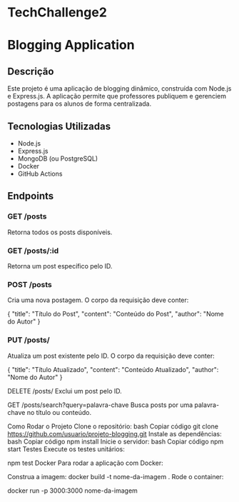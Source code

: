 ﻿# TechChallenge2

# Blogging Application

## Descrição
Este projeto é uma aplicação de blogging dinâmico, construída com Node.js e Express.js. A aplicação permite que professores publiquem e gerenciem postagens para os alunos de forma centralizada.

## Tecnologias Utilizadas
- Node.js
- Express.js
- MongoDB (ou PostgreSQL)
- Docker
- GitHub Actions

## Endpoints

### GET /posts
Retorna todos os posts disponíveis.

### GET /posts/:id
Retorna um post específico pelo ID.

### POST /posts
Cria uma nova postagem. O corpo da requisição deve conter:

{
  "title": "Título do Post",
  "content": "Conteúdo do Post",
  "author": "Nome do Autor"
}

### PUT /posts/
Atualiza um post existente pelo ID. O corpo da requisição deve conter:

{
  "title": "Título Atualizado",
  "content": "Conteúdo Atualizado",
  "author": "Nome do Autor"
}

DELETE /posts/
Exclui um post pelo ID.

GET /posts/search?query=palavra-chave
Busca posts por uma palavra-chave no título ou conteúdo.

Como Rodar o Projeto
Clone o repositório:
bash
Copiar código
git clone https://github.com/usuario/projeto-blogging.git
Instale as dependências:
bash
Copiar código
npm install
Inicie o servidor:
bash
Copiar código
npm start
Testes
Execute os testes unitários:

npm test
Docker
Para rodar a aplicação com Docker:

Construa a imagem:
docker build -t nome-da-imagem .
Rode o container:

docker run -p 3000:3000 nome-da-imagem
